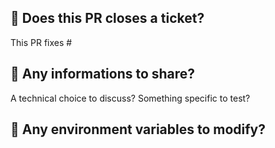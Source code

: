 ## 🎫 Does this PR closes a ticket?
This PR fixes #

## 💭 Any informations to share?
A technical choice to discuss? Something specific to test?

## 📝 Any environment variables to modify?
[comment]: <> (🔴 please don't put any secrets here or in your code)
```

```